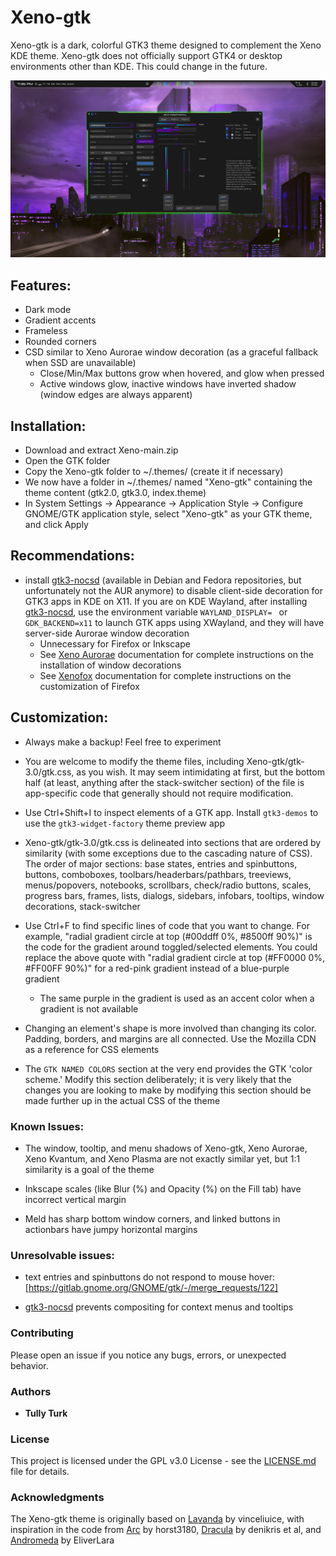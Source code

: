 # Xeno-gtk

Xeno-gtk is a dark, colorful GTK3 theme designed to complement the Xeno KDE theme. Xeno-gtk does not officially support GTK4 or desktop environments other than KDE. This could change in the future.

![screenshot of Xeno-gtk theme](screenshots/image-1.png)

## Features:

- Dark mode
- Gradient accents
- Frameless
- Rounded corners
- CSD similar to Xeno Aurorae window decoration (as a graceful fallback when SSD are unavailable)
    - Close/Min/Max buttons grow when hovered, and glow when pressed
    - Active windows glow, inactive windows have inverted shadow (window edges are always apparent)

## Installation:

- Download and extract Xeno-main.zip
- Open the GTK folder
- Copy the Xeno-gtk folder to ~/.themes/ (create it if necessary)
- We now have a folder in ~/.themes/ named "Xeno-gtk" containing the theme content (gtk2.0, gtk3.0, index.theme)
- In System Settings -> Appearance -> Application Style -> Configure GNOME/GTK application style, select "Xeno-gtk" as your GTK theme, and click Apply

## Recommendations:

- install [gtk3-nocsd](https://github.com/fredldotme/gtk3-nocsd) (available in Debian and Fedora repositories, but unfortunately not the AUR anymore) to disable client-side decoration for GTK3 apps in KDE on X11. If you are on KDE Wayland, after installing [gtk3-nocsd](https://github.com/fredldotme/gtk3-nocsd), use the environment variable `WAYLAND_DISPLAY= ` or `GDK_BACKEND=x11` to launch GTK apps using XWayland, and they will have server-side Aurorae window decoration
    - Unnecessary for Firefox or Inkscape
    - See [Xeno Aurorae](https://github.com/tully-t/Xeno/tree/main/Aurorae) documentation for complete instructions on the installation of window decorations
    - See [Xenofox](https://github.com/tully-t/Xenofox) documentation for complete instructions on the customization of Firefox

## Customization:

- Always make a backup! Feel free to experiment

- You are welcome to modify the theme files, including Xeno-gtk/gtk-3.0/gtk.css, as you wish. It may seem intimidating at first, but the bottom half (at least, anything after the stack-switcher section) of the file is app-specific code that generally should not require modification.

- Use Ctrl+Shift+I to inspect elements of a GTK app. Install `gtk3-demos` to use the `gtk3-widget-factory` theme preview app

- Xeno-gtk/gtk-3.0/gtk.css is delineated into sections that are ordered by similarity (with some exceptions due to the cascading nature of CSS). The order of major sections: base states, entries and spinbuttons, buttons, comboboxes, toolbars/headerbars/pathbars, treeviews, menus/popovers, notebooks, scrollbars, check/radio buttons, scales, progress bars, frames, lists, dialogs, sidebars, infobars, tooltips, window decorations, stack-switcher

- Use Ctrl+F to find specific lines of code that you want to change. For example, "radial gradient circle at top (#00ddff 0%, #8500ff 90%)" is the code for the gradient around toggled/selected elements. You could replace the above quote with "radial gradient circle at top (#FF0000 0%, #FF00FF 90%)" for a red-pink gradient instead of a blue-purple gradient
    - The same purple in the gradient is used as an accent color when a gradient is not available

- Changing an element's shape is more involved than changing its color. Padding, borders, and margins are all connected. Use the Mozilla CDN as a reference for CSS elements

- The `GTK NAMED COLORS` section at the very end provides the GTK 'color scheme.' Modify this section deliberately; it is very likely that the changes you are looking to make by modifying this section should be made further up in the actual CSS of the theme

### Known Issues:

- The window, tooltip, and menu shadows of Xeno-gtk, Xeno Aurorae, Xeno Kvantum, and Xeno Plasma are not exactly similar yet, but 1:1 similarity is a goal of the theme

- Inkscape scales (like Blur (%) and Opacity (%) on the Fill tab) have incorrect vertical margin

- Meld has sharp bottom window corners, and linked buttons in actionbars have jumpy horizontal margins

### Unresolvable issues:

- text entries and spinbuttons do not respond to mouse hover: [https://gitlab.gnome.org/GNOME/gtk/-/merge_requests/122]

- [gtk3-nocsd](https://github.com/fredldotme/gtk3-nocsd) prevents compositing for context menus and tooltips

### Contributing

Please open an issue if you notice any bugs, errors, or unexpected behavior.

### Authors

* **Tully Turk**

### License

This project is licensed under the GPL v3.0 License - see the [LICENSE.md](LICENSE.md) file for details.

### Acknowledgments

The Xeno-gtk theme is originally based on [Lavanda](https://github.com/vinceliuice/Lavanda-gtk-theme) by vinceliuice, with inspiration in the code from [Arc](https://github.com/horst3180/arc-theme) by horst3180, [Dracula](https://draculatheme.com/gtk) by denikris et al, and [Andromeda](https://github.com/EliverLara/Andromeda-gtk) by EliverLara
